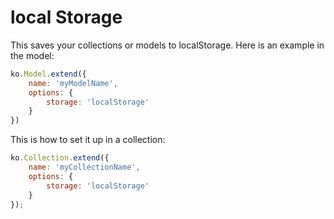 # local Storage

This saves your collections or models to localStorage. Here is an example in the model:

```js
ko.Model.extend({
    name: 'myModelName',
    options: {
        storage: 'localStorage'
    }
})
```

This is how to set it up in a collection:

```js
ko.Collection.extend({
    name: 'myCollectionName',
    options: {
        storage: 'localStorage'
    } 
});
```